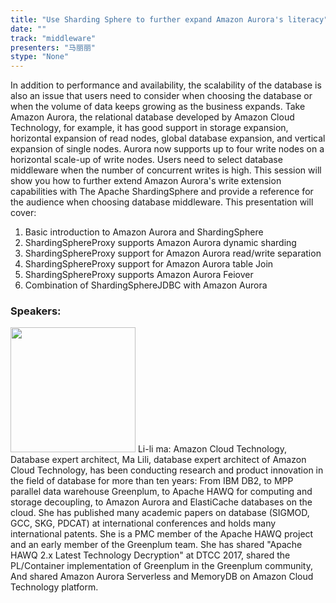 ```yaml
---
title: "Use Sharding Sphere to further expand Amazon Aurora's literacy"
date: "" 
track: "middleware"
presenters: "马丽丽"
stype: "None"
---
```

In addition to performance and availability, the scalability of the database is also an issue that users need to consider when choosing the database or when the volume of data keeps growing as the business expands. Take Amazon Aurora, the relational database developed by Amazon Cloud Technology, for example, it has good support in storage expansion, horizontal expansion of read nodes, global database expansion, and vertical expansion of single nodes. Aurora now supports up to four write nodes on a horizontal scale-up of write nodes. Users need to select database middleware when the number of concurrent writes is high. This session will show you how to further extend Amazon Aurora's write extension capabilities with The Apache ShardingSphere and provide a reference for the audience when choosing database middleware.
This presentation will cover:
1. Basic introduction to Amazon Aurora and ShardingSphere
2. ShardingSphereProxy supports Amazon Aurora dynamic sharding
3. ShardingSphereProxy support for Amazon Aurora read/write separation
4. ShardingSphereProxy support for Amazon Aurora table Join
5. ShardingSphereProxy supports Amazon Aurora Feiover
6. Combination of ShardingSphereJDBC with Amazon Aurora
 ### Speakers: 
 <img src="images/speaker/1200.png" width="200" />
 Li-li ma: Amazon Cloud Technology, Database expert architect, Ma Lili, database expert architect of Amazon Cloud Technology, has been conducting research and product innovation in the field of database for more than ten years: From IBM DB2, to MPP parallel data warehouse Greenplum, to Apache HAWQ for computing and storage decoupling, to Amazon Aurora and ElastiCache databases on the cloud. She has published many academic papers on database (SIGMOD, GCC, SKG, PDCAT) at international conferences and holds many international patents. She is a PMC member of the Apache HAWQ project and an early member of the Greenplum team. She has shared "Apache HAWQ 2.x Latest Technology Decryption" at DTCC 2017, shared the PL/Container implementation of Greenplum in the Greenplum community, And shared Amazon Aurora Serverless and MemoryDB on Amazon Cloud Technology platform.
 